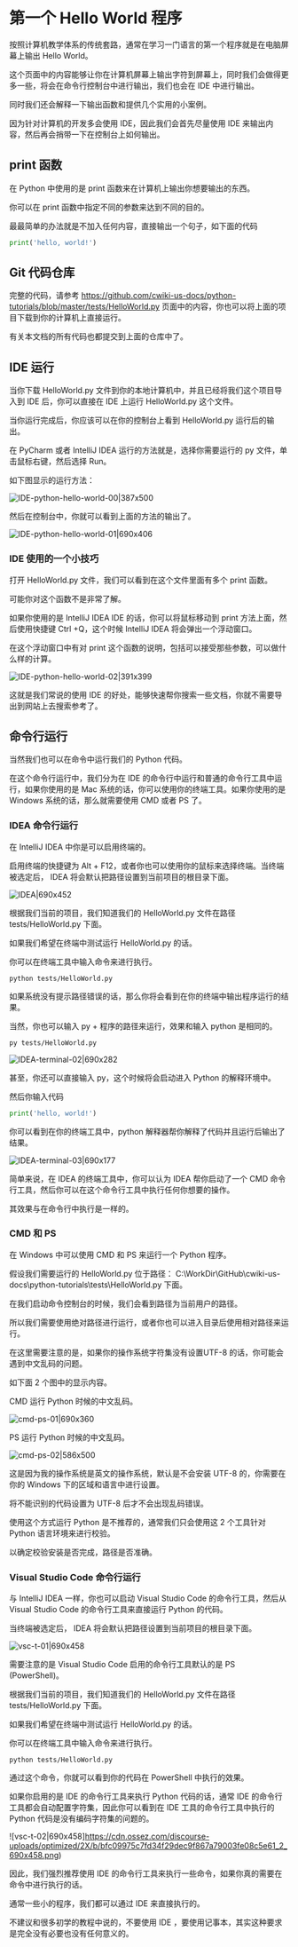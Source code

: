 # 第一个 Hello World 程序
按照计算机教学体系的传统套路，通常在学习一门语言的第一个程序就是在电脑屏幕上输出 Hello World。

这个页面中的内容能够让你在计算机屏幕上输出字符到屏幕上，同时我们会做得更多一些，将会在命令行控制台中进行输出，我们也会在 IDE 中进行输出。

同时我们还会解释一下输出函数和提供几个实用的小案例。

因为针对计算机的开发多会使用 IDE，因此我们会首先尽量使用 IDE 来输出内容，然后再会捎带一下在控制台上如何输出。

## print 函数
在 Python 中使用的是 print 函数来在计算机上输出你想要输出的东西。

你可以在 print 函数中指定不同的参数来达到不同的目的。

最最简单的办法就是不加入任何内容，直接输出一个句子，如下面的代码

```python
print('hello, world!')
```

## Git 代码仓库
完整的代码，请参考 https://github.com/cwiki-us-docs/python-tutorials/blob/master/tests/HelloWorld.py 页面中的内容，你也可以将上面的项目下载到你的计算机上直接运行。

有关本文档的所有代码也都提交到上面的仓库中了。

## IDE 运行
当你下载 HelloWorld.py 文件到你的本地计算机中，并且已经将我们这个项目导入到 IDE 后，你可以直接在 IDE 上运行 HelloWorld.py 这个文件。

当你运行完成后，你应该可以在你的控制台上看到 HelloWorld.py 运行后的输出。

在 PyCharm 或者 IntelliJ IDEA 运行的方法就是，选择你需要运行的 py 文件，单击鼠标右键，然后选择 Run。

如下图显示的运行方法：

![IDE-python-hello-world-00|387x500](https://cdn.ossez.com/discourse-uploads/original/2X/9/9f219d78fe6b7124d8d6fe481e615f4acb434905.png)

然后在控制台中，你就可以看到上面的方法的输出了。

![IDE-python-hello-world-01|690x406](https://cdn.ossez.com/discourse-uploads/optimized/2X/3/3934138669943464c54c2c551789f8158f20cb27_2_690x406.png)

### IDE 使用的一个小技巧
打开 HelloWorld.py 文件，我们可以看到在这个文件里面有多个 print 函数。

可能你对这个函数不是非常了解。

如果你使用的是 IntelliJ IDEA IDE 的话，你可以将鼠标移动到 print 方法上面，然后使用快捷键 Ctrl +Q，这个时候 IntelliJ IDEA 将会弹出一个浮动窗口。

在这个浮动窗口中有对 print 这个函数的说明，包括可以接受那些参数，可以做什么样的计算。

![IDE-python-hello-world-02|391x399](https://cdn.ossez.com/discourse-uploads/original/2X/c/c39fd4c07afe538e4ffc49051d55722877f17ee4.png)

这就是我们常说的使用 IDE 的好处，能够快速帮你搜索一些文档，你就不需要导出到网站上去搜索参考了。


## 命令行运行
当然我们也可以在命令中运行我们的 Python 代码。

在这个命令行运行中，我们分为在 IDE 的命令行中运行和普通的命令行工具中运行，如果你使用的是 Mac 系统的话，你可以使用你的终端工具。如果你使用的是 Windows 系统的话，那么就需要使用 CMD 或者 PS 了。

### IDEA 命令行运行
在 IntelliJ IDEA 中你是可以启用终端的。

启用终端的快捷键为 Alt + F12，或者你也可以使用你的鼠标来选择终端。当终端被选定后， IDEA 将会默认把路径设置到当前项目的根目录下面。

![IDEA|690x452](https://cdn.ossez.com/discourse-uploads/original/2X/a/a80f68e8267f76fa8c5470b3d83435965b33b865.png)

根据我们当前的项目，我们知道我们的 HelloWorld.py 文件在路径 tests/HelloWorld.py 下面。

如果我们希望在终端中测试运行 HelloWorld.py 的话。

你可以在终端工具中输入命令来进行执行。

```
python tests/HelloWorld.py
```

如果系统没有提示路径错误的话，那么你将会看到在你的终端中输出程序运行的结果。

当然，你也可以输入 py + 程序的路径来运行，效果和输入 python 是相同的。

```
py tests/HelloWorld.py
```

![IDEA-terminal-02|690x282](https://cdn.ossez.com/discourse-uploads/original/2X/0/04125f4045f7881dac3fe77b3cafc3ddcb58acff.png)

甚至，你还可以直接输入 py，这个时候将会启动进入 Python 的解释环境中。

然后你输入代码

```python
print('hello, world!')
```

你可以看到在你的终端工具中，python 解释器帮你解释了代码并且运行后输出了结果。

![IDEA-terminal-03|690x177](https://cdn.ossez.com/discourse-uploads/optimized/2X/e/e20395ba2725d17b72b2e241cf09fdb9b508e170_2_690x177.png)

简单来说，在 IDEA 的终端工具中，你可以认为 IDEA 帮你启动了一个 CMD 命令行工具，然后你可以在这个命令行工具中执行任何你想要的操作。

其效果与在命令行中执行是一样的。

### CMD 和 PS
在 Windows 中可以使用 CMD 和 PS 来运行一个 Python 程序。

假设我们需要运行的 HelloWorld.py 位于路径： C:\WorkDir\GitHub\cwiki-us-docs\python-tutorials\tests\HelloWorld.py 下面。

在我们启动命令控制台的时候，我们会看到路径为当前用户的路径。

所以我们需要使用绝对路径进行运行，或者你也可以进入目录后使用相对路径来运行。

在这里需要注意的是，如果你的操作系统字符集没有设置UTF-8 的话，你可能会遇到中文乱码的问题。

如下面 2 个图中的显示内容。

CMD 运行 Python 时候的中文乱码。

![cmd-ps-01|690x360](https://cdn.ossez.com/discourse-uploads/original/2X/8/843be05466418ed9a2016b230e9a36822828c980.png)

PS 运行 Python 时候的中文乱码。

![cmd-ps-02|586x500](https://cdn.ossez.com/discourse-uploads/original/2X/4/4befd9ff7154c50da85f033bece892826b5ad772.png)

这是因为我的操作系统是英文的操作系统，默认是不会安装 UTF-8 的，你需要在你的 Windows 下的区域和语言中进行设置。

将不能识别的代码设置为 UTF-8 后才不会出现乱码错误。

使用这个方式运行 Python 是不推荐的，通常我们只会使用这 2 个工具针对 Python 语言环境来进行校验。

以确定校验安装是否完成，路径是否准确。

### Visual Studio Code 命令行运行
与 IntelliJ IDEA 一样，你也可以启动 Visual Studio Code 的命令行工具，然后从 Visual Studio Code 的命令行工具来直接运行 Python 的代码。

当终端被选定后， IDEA 将会默认把路径设置到当前项目的根目录下面。

![vsc-t-01|690x458](https://cdn.ossez.com/discourse-uploads/original/2X/8/8a1e67a50717ee5e5839d5dc9fb8545c610aa4dc.png)

需要注意的是 Visual Studio Code 启用的命令行工具默认的是 PS (PowerShell)。

根据我们当前的项目，我们知道我们的 HelloWorld.py 文件在路径 tests/HelloWorld.py 下面。

如果我们希望在终端中测试运行 HelloWorld.py 的话。

你可以在终端工具中输入命令来进行执行。

```
python tests/HelloWorld.py
```

通过这个命令，你就可以看到你的代码在 PowerShell 中执行的效果。

如果你启用的是 IDE 的命令行工具来执行 Python 代码的话，通常 IDE 的命令行工具都会自动配置字符集，因此你可以看到在 IDE 工具的命令行工具中执行的 Python 代码是没有编码字符集的问题的。

![vsc-t-02|690x458]https://cdn.ossez.com/discourse-uploads/optimized/2X/b/bfc09975c7fd34f29dec9f867a79003fe08c5e61_2_690x458.png)

因此，我们强烈推荐使用 IDE 的命令行工具来执行一些命令，如果你真的需要在命令中进行执行的话。

通常一些小的程序，我们都可以通过 IDE 来直接执行的。

不建议和很多初学的教程中说的，不要使用 IDE ，要使用记事本，其实这种要求是完全没有必要也没有任何意义的。